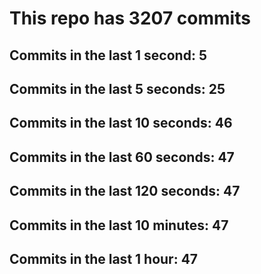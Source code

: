 # This repo has 3207 commits

## Commits in the last 1 second: 5
## Commits in the last 5 seconds: 25
## Commits in the last 10 seconds: 46
## Commits in the last 60 seconds: 47
## Commits in the last 120 seconds: 47
## Commits in the last 10 minutes: 47
## Commits in the last 1 hour: 47
